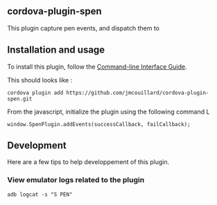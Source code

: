 cordova-plugin-spen
---------------------------

This plugin capture pen events, and dispatch them to 

## Installation and usage

To install this plugin, follow the [Command-line Interface Guide](http://cordova.apache.org/docs/en/edge/guide_cli_index.md.html#The%20Command-line%20Interface).

This should looks like :

```
cordova plugin add https://github.com/jmcouillard/cordova-plugin-spen.git
```

From the javascript, initialize the plugin using the following command L

```
window.SpenPlugin.addEvents(successCallback, failCallback);
```

## Development

Here are a few tips to help developpement of this plugin.

### View emulator logs related to the plugin

```
adb logcat -s "S PEN"
```